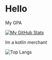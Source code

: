 # Hello

My GPA

[![My GitHub Stats](https://github-readme-stats.vercel.app/api/?username=zaydaanjahangir&count_private=true&theme=tokyonight&showicons=true)]()

Im a kotlin merchant

![Top Langs](https://github-readme-stats.vercel.app/api/top-langs/?username=zaydaanjahangir&theme=tokyonight)

